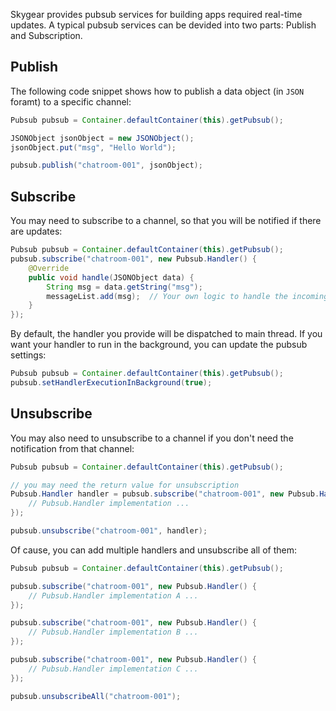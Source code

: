 Skygear provides pubsub services for building apps required real-time updates.
A typical pubsub services can be devided into two parts: Publish and
Subscription.

<a name="publish"></a>
## Publish

The following code snippet shows how to publish a data object (in `JSON` foramt)
to a specific channel:

```java
Pubsub pubsub = Container.defaultContainer(this).getPubsub();

JSONObject jsonObject = new JSONObject();
jsonObject.put("msg", "Hello World");

pubsub.publish("chatroom-001", jsonObject);
```

<a name="subscribe"></a>
## Subscribe

You may need to subscribe to a channel, so that you will be notified if there
are updates:

```java
Pubsub pubsub = Container.defaultContainer(this).getPubsub();
pubsub.subscribe("chatroom-001", new Pubsub.Handler() {
    @Override
    public void handle(JSONObject data) {
        String msg = data.getString("msg");
        messageList.add(msg);  // Your own logic to handle the incoming message
    }
});

```

By default, the handler you provide will be dispatched to main thread. If you
want your handler to run in the background, you can update the pubsub settings:

```java
Pubsub pubsub = Container.defaultContainer(this).getPubsub();
pubsub.setHandlerExecutionInBackground(true);

```

<a name="unsubscribe"></a>
## Unsubscribe

You may also need to unsubscribe to a channel if you don't need the notification
from that channel:

```java
Pubsub pubsub = Container.defaultContainer(this).getPubsub();

// you may need the return value for unsubscription
Pubsub.Handler handler = pubsub.subscribe("chatroom-001", new Pubsub.Handler() {
    // Pubsub.Handler implementation ...
});

pubsub.unsubscribe("chatroom-001", handler);

```

Of cause, you can add multiple handlers and unsubscribe all of them:

```java
Pubsub pubsub = Container.defaultContainer(this).getPubsub();

pubsub.subscribe("chatroom-001", new Pubsub.Handler() {
    // Pubsub.Handler implementation A ...
});

pubsub.subscribe("chatroom-001", new Pubsub.Handler() {
    // Pubsub.Handler implementation B ...
});

pubsub.subscribe("chatroom-001", new Pubsub.Handler() {
    // Pubsub.Handler implementation C ...
});

pubsub.unsubscribeAll("chatroom-001");

```